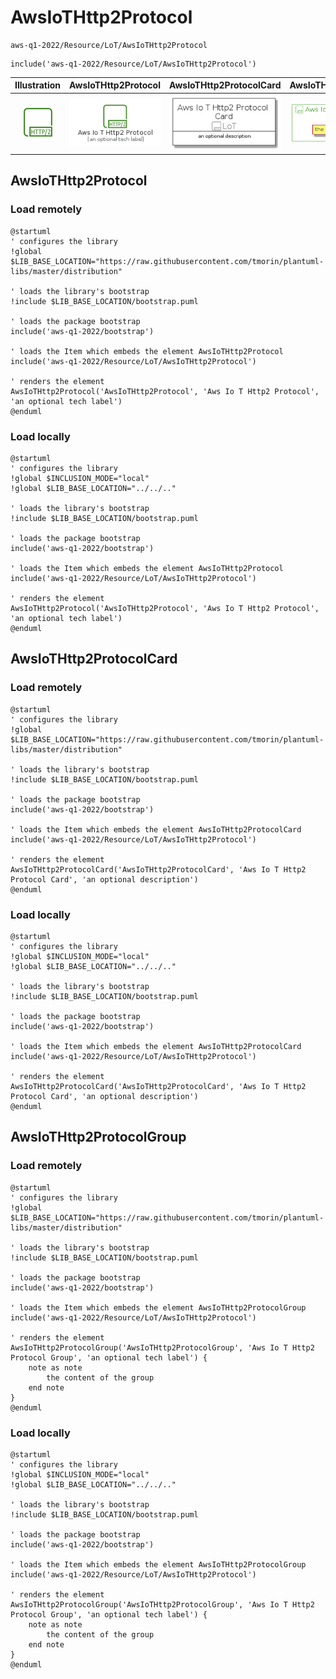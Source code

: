 # AwsIoTHttp2Protocol


```text
aws-q1-2022/Resource/LoT/AwsIoTHttp2Protocol
```

```text
include('aws-q1-2022/Resource/LoT/AwsIoTHttp2Protocol')
```



| Illustration | AwsIoTHttp2Protocol | AwsIoTHttp2ProtocolCard | AwsIoTHttp2ProtocolGroup |
| :---: | :---: | :---: | :---: |
| ![illustration for Illustration](../../../aws-q1-2022/Resource/LoT/AwsIoTHttp2Protocol.png) | ![illustration for AwsIoTHttp2Protocol](../../../aws-q1-2022/Resource/LoT/AwsIoTHttp2Protocol.Local.png) | ![illustration for AwsIoTHttp2ProtocolCard](../../../aws-q1-2022/Resource/LoT/AwsIoTHttp2ProtocolCard.Local.png) | ![illustration for AwsIoTHttp2ProtocolGroup](../../../aws-q1-2022/Resource/LoT/AwsIoTHttp2ProtocolGroup.Local.png) |




## AwsIoTHttp2Protocol

### Load remotely
```plantuml
@startuml
' configures the library
!global $LIB_BASE_LOCATION="https://raw.githubusercontent.com/tmorin/plantuml-libs/master/distribution"

' loads the library's bootstrap
!include $LIB_BASE_LOCATION/bootstrap.puml

' loads the package bootstrap
include('aws-q1-2022/bootstrap')

' loads the Item which embeds the element AwsIoTHttp2Protocol
include('aws-q1-2022/Resource/LoT/AwsIoTHttp2Protocol')

' renders the element
AwsIoTHttp2Protocol('AwsIoTHttp2Protocol', 'Aws Io T Http2 Protocol', 'an optional tech label')
@enduml
```

### Load locally
```plantuml
@startuml
' configures the library
!global $INCLUSION_MODE="local"
!global $LIB_BASE_LOCATION="../../.."

' loads the library's bootstrap
!include $LIB_BASE_LOCATION/bootstrap.puml

' loads the package bootstrap
include('aws-q1-2022/bootstrap')

' loads the Item which embeds the element AwsIoTHttp2Protocol
include('aws-q1-2022/Resource/LoT/AwsIoTHttp2Protocol')

' renders the element
AwsIoTHttp2Protocol('AwsIoTHttp2Protocol', 'Aws Io T Http2 Protocol', 'an optional tech label')
@enduml
```

## AwsIoTHttp2ProtocolCard

### Load remotely
```plantuml
@startuml
' configures the library
!global $LIB_BASE_LOCATION="https://raw.githubusercontent.com/tmorin/plantuml-libs/master/distribution"

' loads the library's bootstrap
!include $LIB_BASE_LOCATION/bootstrap.puml

' loads the package bootstrap
include('aws-q1-2022/bootstrap')

' loads the Item which embeds the element AwsIoTHttp2ProtocolCard
include('aws-q1-2022/Resource/LoT/AwsIoTHttp2Protocol')

' renders the element
AwsIoTHttp2ProtocolCard('AwsIoTHttp2ProtocolCard', 'Aws Io T Http2 Protocol Card', 'an optional description')
@enduml
```

### Load locally
```plantuml
@startuml
' configures the library
!global $INCLUSION_MODE="local"
!global $LIB_BASE_LOCATION="../../.."

' loads the library's bootstrap
!include $LIB_BASE_LOCATION/bootstrap.puml

' loads the package bootstrap
include('aws-q1-2022/bootstrap')

' loads the Item which embeds the element AwsIoTHttp2ProtocolCard
include('aws-q1-2022/Resource/LoT/AwsIoTHttp2Protocol')

' renders the element
AwsIoTHttp2ProtocolCard('AwsIoTHttp2ProtocolCard', 'Aws Io T Http2 Protocol Card', 'an optional description')
@enduml
```

## AwsIoTHttp2ProtocolGroup

### Load remotely
```plantuml
@startuml
' configures the library
!global $LIB_BASE_LOCATION="https://raw.githubusercontent.com/tmorin/plantuml-libs/master/distribution"

' loads the library's bootstrap
!include $LIB_BASE_LOCATION/bootstrap.puml

' loads the package bootstrap
include('aws-q1-2022/bootstrap')

' loads the Item which embeds the element AwsIoTHttp2ProtocolGroup
include('aws-q1-2022/Resource/LoT/AwsIoTHttp2Protocol')

' renders the element
AwsIoTHttp2ProtocolGroup('AwsIoTHttp2ProtocolGroup', 'Aws Io T Http2 Protocol Group', 'an optional tech label') {
    note as note
        the content of the group
    end note
}
@enduml
```

### Load locally
```plantuml
@startuml
' configures the library
!global $INCLUSION_MODE="local"
!global $LIB_BASE_LOCATION="../../.."

' loads the library's bootstrap
!include $LIB_BASE_LOCATION/bootstrap.puml

' loads the package bootstrap
include('aws-q1-2022/bootstrap')

' loads the Item which embeds the element AwsIoTHttp2ProtocolGroup
include('aws-q1-2022/Resource/LoT/AwsIoTHttp2Protocol')

' renders the element
AwsIoTHttp2ProtocolGroup('AwsIoTHttp2ProtocolGroup', 'Aws Io T Http2 Protocol Group', 'an optional tech label') {
    note as note
        the content of the group
    end note
}
@enduml
```

